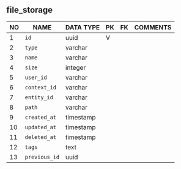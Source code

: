 
file_storage
----------------------------


NO | NAME | DATA TYPE | PK | FK | COMMENTS
---|------|-----------|----|----|-------------------
1|`id` | uuid | V |  | 
2|`type` | varchar |  |  | 
3|`name` | varchar |  |  | 
4|`size` | integer |  |  | 
5|`user_id` | varchar |  |  | 
6|`context_id` | varchar |  |  | 
7|`entity_id` | varchar |  |  | 
8|`path` | varchar |  |  | 
9|`created_at` | timestamp |  |  | 
10|`updated_at` | timestamp |  |  | 
11|`deleted_at` | timestamp |  |  | 
12|`tags` | text |  |  | 
13|`previous_id` | uuid |  |  | 
